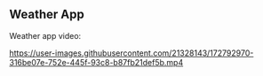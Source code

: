## Weather App

Weather app video:



https://user-images.githubusercontent.com/21328143/172792970-316be07e-752e-445f-93c8-b87fb21def5b.mp4

